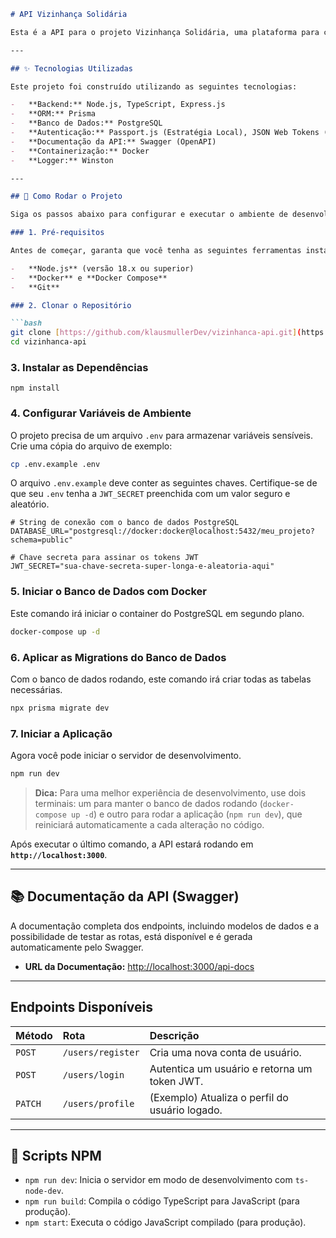 ````markdown
# API Vizinhança Solidária

Esta é a API para o projeto Vizinhança Solidária, uma plataforma para conectar pessoas que precisam de ajuda com voluntários em sua comunidade.

---

## ✨ Tecnologias Utilizadas

Este projeto foi construído utilizando as seguintes tecnologias:

-   **Backend:** Node.js, TypeScript, Express.js
-   **ORM:** Prisma
-   **Banco de Dados:** PostgreSQL
-   **Autenticação:** Passport.js (Estratégia Local), JSON Web Tokens (JWT)
-   **Documentação da API:** Swagger (OpenAPI)
-   **Containerização:** Docker
-   **Logger:** Winston

---

## 🚀 Como Rodar o Projeto

Siga os passos abaixo para configurar e executar o ambiente de desenvolvimento localmente.

### 1. Pré-requisitos

Antes de começar, garanta que você tenha as seguintes ferramentas instaladas em sua máquina:

-   **Node.js** (versão 18.x ou superior)
-   **Docker** e **Docker Compose**
-   **Git**

### 2. Clonar o Repositório

```bash
git clone [https://github.com/klausmullerDev/vizinhanca-api.git](https://github.com/klausmullerDev/vizinhanca-api.git)
cd vizinhanca-api
````

### 3\. Instalar as Dependências

```
npm install
```

### 4\. Configurar Variáveis de Ambiente

O projeto precisa de um arquivo `.env` para armazenar variáveis sensíveis. Crie uma cópia do arquivo de exemplo:

```bash
cp .env.example .env
```

O arquivo `.env.example` deve conter as seguintes chaves. Certifique-se de que seu `.env` tenha a `JWT_SECRET` preenchida com um valor seguro e aleatório.

```env
# String de conexão com o banco de dados PostgreSQL
DATABASE_URL="postgresql://docker:docker@localhost:5432/meu_projeto?schema=public"

# Chave secreta para assinar os tokens JWT
JWT_SECRET="sua-chave-secreta-super-longa-e-aleatoria-aqui"
```

### 5\. Iniciar o Banco de Dados com Docker

Este comando irá iniciar o container do PostgreSQL em segundo plano.

```bash
docker-compose up -d
```

### 6\. Aplicar as Migrations do Banco de Dados

Com o banco de dados rodando, este comando irá criar todas as tabelas necessárias.

```bash
npx prisma migrate dev
```

### 7\. Iniciar a Aplicação

Agora você pode iniciar o servidor de desenvolvimento.

```bash
npm run dev
```

> **Dica:** Para uma melhor experiência de desenvolvimento, use dois terminais: um para manter o banco de dados rodando (`docker-compose up -d`) e outro para rodar a aplicação (`npm run dev`), que reiniciará automaticamente a cada alteração no código.

Após executar o último comando, a API estará rodando em **`http://localhost:3000`**.

-----

## 📚 Documentação da API (Swagger)

A documentação completa dos endpoints, incluindo modelos de dados e a possibilidade de testar as rotas, está disponível e é gerada automaticamente pelo Swagger.

  - **URL da Documentação:** [http://localhost:3000/api-docs](https://www.google.com/search?q=http://localhost:3000/api-docs)

-----

## Endpoints Disponíveis

| Método | Rota               | Descrição                                         |
| :----- | :----------------- | :------------------------------------------------ |
| `POST` | `/users/register`  | Cria uma nova conta de usuário.                   |
| `POST` | `/users/login`     | Autentica um usuário e retorna um token JWT.      |
| `PATCH`| `/users/profile`   | (Exemplo) Atualiza o perfil do usuário logado. |

-----

## 📜 Scripts NPM

  - `npm run dev`: Inicia o servidor em modo de desenvolvimento com `ts-node-dev`.
  - `npm run build`: Compila o código TypeScript para JavaScript (para produção).
  - `npm start`: Executa o código JavaScript compilado (para produção).

<!-- end list -->

```
```
